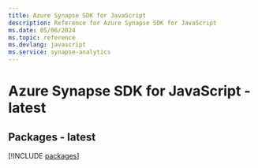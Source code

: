 ```yaml
---
title: Azure Synapse SDK for JavaScript
description: Reference for Azure Synapse SDK for JavaScript
ms.date: 05/06/2024
ms.topic: reference
ms.devlang: javascript
ms.service: synapse-analytics
---
```

# Azure Synapse SDK for JavaScript - latest
## Packages - latest
[!INCLUDE [packages](synapse-index.md)]